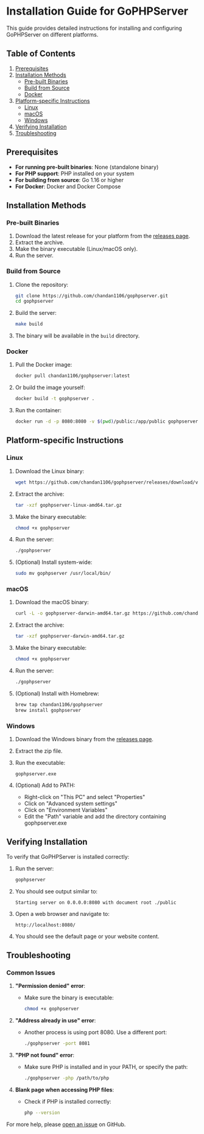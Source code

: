 # Installation Guide for GoPHPServer

This guide provides detailed instructions for installing and configuring GoPHPServer on different platforms.

## Table of Contents

1. [Prerequisites](#prerequisites)
2. [Installation Methods](#installation-methods)
   - [Pre-built Binaries](#pre-built-binaries)
   - [Build from Source](#build-from-source)
   - [Docker](#docker)
3. [Platform-specific Instructions](#platform-specific-instructions)
   - [Linux](#linux)
   - [macOS](#macos)
   - [Windows](#windows)
4. [Verifying Installation](#verifying-installation)
5. [Troubleshooting](#troubleshooting)

## Prerequisites

- **For running pre-built binaries**: None (standalone binary)
- **For PHP support**: PHP installed on your system
- **For building from source**: Go 1.16 or higher
- **For Docker**: Docker and Docker Compose

## Installation Methods

### Pre-built Binaries

1. Download the latest release for your platform from the [releases page](https://github.com/chandan1106/gophpserver/releases).
2. Extract the archive.
3. Make the binary executable (Linux/macOS only).
4. Run the server.

### Build from Source

1. Clone the repository:
   ```bash
   git clone https://github.com/chandan1106/gophpserver.git
   cd gophpserver
   ```

2. Build the server:
   ```bash
   make build
   ```

3. The binary will be available in the `build` directory.

### Docker

1. Pull the Docker image:
   ```bash
   docker pull chandan1106/gophpserver:latest
   ```

2. Or build the image yourself:
   ```bash
   docker build -t gophpserver .
   ```

3. Run the container:
   ```bash
   docker run -d -p 8080:8080 -v $(pwd)/public:/app/public gophpserver
   ```

## Platform-specific Instructions

### Linux

1. Download the Linux binary:
   ```bash
   wget https://github.com/chandan1106/gophpserver/releases/download/v1.0.0/gophpserver-linux-amd64.tar.gz
   ```

2. Extract the archive:
   ```bash
   tar -xzf gophpserver-linux-amd64.tar.gz
   ```

3. Make the binary executable:
   ```bash
   chmod +x gophpserver
   ```

4. Run the server:
   ```bash
   ./gophpserver
   ```

5. (Optional) Install system-wide:
   ```bash
   sudo mv gophpserver /usr/local/bin/
   ```

### macOS

1. Download the macOS binary:
   ```bash
   curl -L -o gophpserver-darwin-amd64.tar.gz https://github.com/chandan1106/gophpserver/releases/download/v1.0.0/gophpserver-darwin-amd64.tar.gz
   ```

2. Extract the archive:
   ```bash
   tar -xzf gophpserver-darwin-amd64.tar.gz
   ```

3. Make the binary executable:
   ```bash
   chmod +x gophpserver
   ```

4. Run the server:
   ```bash
   ./gophpserver
   ```

5. (Optional) Install with Homebrew:
   ```bash
   brew tap chandan1106/gophpserver
   brew install gophpserver
   ```

### Windows

1. Download the Windows binary from the [releases page](https://github.com/chandan1106/gophpserver/releases).
2. Extract the zip file.
3. Run the executable:
   ```
   gophpserver.exe
   ```

4. (Optional) Add to PATH:
   - Right-click on "This PC" and select "Properties"
   - Click on "Advanced system settings"
   - Click on "Environment Variables"
   - Edit the "Path" variable and add the directory containing gophpserver.exe

## Verifying Installation

To verify that GoPHPServer is installed correctly:

1. Run the server:
   ```bash
   gophpserver
   ```

2. You should see output similar to:
   ```
   Starting server on 0.0.0.0:8080 with document root ./public
   ```

3. Open a web browser and navigate to:
   ```
   http://localhost:8080/
   ```

4. You should see the default page or your website content.

## Troubleshooting

### Common Issues

1. **"Permission denied" error**:
   - Make sure the binary is executable:
     ```bash
     chmod +x gophpserver
     ```

2. **"Address already in use" error**:
   - Another process is using port 8080. Use a different port:
     ```bash
     ./gophpserver -port 8081
     ```

3. **"PHP not found" error**:
   - Make sure PHP is installed and in your PATH, or specify the path:
     ```bash
     ./gophpserver -php /path/to/php
     ```

4. **Blank page when accessing PHP files**:
   - Check if PHP is installed correctly:
     ```bash
     php --version
     ```

For more help, please [open an issue](https://github.com/chandan1106/gophpserver/issues) on GitHub.